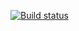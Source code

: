 [![Build status](https://ci.appveyor.com/api/projects/status/r058i2e4lck1o5g8/branch/main?svg=true)](https://ci.appveyor.com/project/zilyazakirova1/webproject/branch/main)
